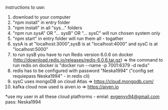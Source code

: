 instructions to use:

1. download to your computer
2. "npm install" in entry folder
3. "npm install" in all "sys..." folders
4. "npm run sysA" OR "... sysB" OR "... sysC" will run chosen system only
5. "npm start" in entry folder will run them all - togather
6. sysA is at "localhost:3000",sysB is at "localhost:4000" and sysC is at "localhost:5000"
7. to run sysB you have to run Redis version 6.0.6 on docker (http://download.redis.io/releases/redis-6.0.6.tar.gz) =>
the command to run redis on docker is "docker run --name <the name of your container> -p 7001:6379 -d redis"
8. redis has to be configured with password "Neska1994" ("config set requiepass Neska1994" - in redis cli)
9. sysC uses mongoDB on cloud Atlas => https://cloud.mongodb.com/
10. kafka cloud now used is aiven.io => https://aiven.io

*use my user in all these cloud platfrorms - emial: evgenyv94@gmail.com
pass: Neska1994
